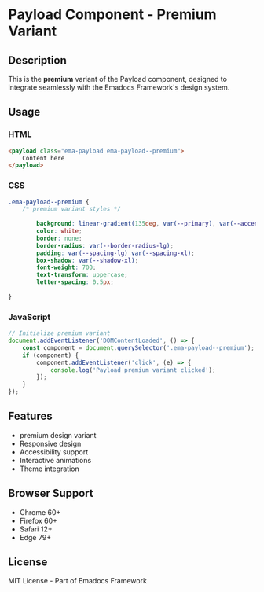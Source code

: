 # Payload Component - Premium Variant

## Description
This is the **premium** variant of the Payload component, designed to integrate seamlessly with the Emadocs Framework's design system.

## Usage

### HTML
```html
<payload class="ema-payload ema-payload--premium">
    Content here
</payload>
```

### CSS
```css
.ema-payload--premium {
    /* premium variant styles */
    
        background: linear-gradient(135deg, var(--primary), var(--accent));
        color: white;
        border: none;
        border-radius: var(--border-radius-lg);
        padding: var(--spacing-lg) var(--spacing-xl);
        box-shadow: var(--shadow-xl);
        font-weight: 700;
        text-transform: uppercase;
        letter-spacing: 0.5px;
    
}
```

### JavaScript
```javascript
// Initialize premium variant
document.addEventListener('DOMContentLoaded', () => {
    const component = document.querySelector('.ema-payload--premium');
    if (component) {
        component.addEventListener('click', (e) => {
            console.log('Payload premium variant clicked');
        });
    }
});
```

## Features
- premium design variant
- Responsive design
- Accessibility support
- Interactive animations
- Theme integration

## Browser Support
- Chrome 60+
- Firefox 60+
- Safari 12+
- Edge 79+

## License
MIT License - Part of Emadocs Framework
